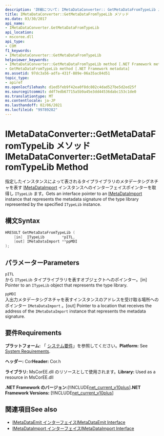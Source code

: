 ```yaml
---
description: '詳細について: IMetaDataConverter:: GetMetaDataFromTypeLib メソッド'
title: IMetaDataConverter::GetMetaDataFromTypeLib メソッド
ms.date: 03/30/2017
api_name:
- IMetaDataConverter.GetMetaDataFromTypeLib
api_location:
- mscoree.dll
api_type:
- COM
f1_keywords:
- IMetaDataConverter::GetMetaDataFromTypeLib
helpviewer_keywords:
- IMetaDataConverter::GetMetaDataFromTypeLib method [.NET Framework metadata]
- GetMetaDataFromTypeLib method [.NET Framework metadata]
ms.assetid: 97dc3a56-adfa-431f-889e-06a35ac84d51
topic_type:
- apiref
ms.openlocfilehash: d1ed5feb9f42ea0f8dc802c4dad527be5d2ed25f
ms.sourcegitcommit: ddf7edb67715a5b9a45e3dd44536dabc153c1de0
ms.translationtype: MT
ms.contentlocale: ja-JP
ms.lasthandoff: 02/06/2021
ms.locfileid: "99789282"
---
```

# <a name="imetadataconvertergetmetadatafromtypelib-method"></a><span data-ttu-id="2f387-103">IMetaDataConverter::GetMetaDataFromTypeLib メソッド</span><span class="sxs-lookup"><span data-stu-id="2f387-103">IMetaDataConverter::GetMetaDataFromTypeLib Method</span></span>

<span data-ttu-id="2f387-104">指定したインスタンスによって表されるタイプライブラリのメタデータシグネチャを表す [IMetaDataImport](imetadataimport-interface.md) インスタンスへのインターフェイスポインターを取得し `ITypeLib` ます。</span><span class="sxs-lookup"><span data-stu-id="2f387-104">Gets an interface pointer to an [IMetaDataImport](imetadataimport-interface.md) instance that represents the metadata signature of the type library represented by the specified `ITypeLib` instance.</span></span>  
  
## <a name="syntax"></a><span data-ttu-id="2f387-105">構文</span><span class="sxs-lookup"><span data-stu-id="2f387-105">Syntax</span></span>  
  
```cpp  
HRESULT GetMetaDataFromTypeLib (  
    [in]  ITypeLib        *pITL,
    [out] IMetaDataImport **ppMDI  
);  
```  
  
## <a name="parameters"></a><span data-ttu-id="2f387-106">パラメーター</span><span class="sxs-lookup"><span data-stu-id="2f387-106">Parameters</span></span>  

 `pITL`  
 <span data-ttu-id="2f387-107">から `ITypeLib` タイプライブラリを表すオブジェクトへのポインター。</span><span class="sxs-lookup"><span data-stu-id="2f387-107">[in] Pointer to an `ITypeLib` object that represents the type library.</span></span>  
  
 `ppMDI`  
 <span data-ttu-id="2f387-108">入出力メタデータシグネチャを表すインスタンスのアドレスを受け取る場所へのポインター `IMetaDataImport` 。</span><span class="sxs-lookup"><span data-stu-id="2f387-108">[out] Pointer to a location that receives the address of the `IMetaDataImport` instance that represents the metadata signature.</span></span>  
  
## <a name="requirements"></a><span data-ttu-id="2f387-109">要件</span><span class="sxs-lookup"><span data-stu-id="2f387-109">Requirements</span></span>  

 <span data-ttu-id="2f387-110">**プラットフォーム:** 「 [システム要件](../../get-started/system-requirements.md)」を参照してください。</span><span class="sxs-lookup"><span data-stu-id="2f387-110">**Platform:** See [System Requirements](../../get-started/system-requirements.md).</span></span>  
  
 <span data-ttu-id="2f387-111">**ヘッダー:** Cor</span><span class="sxs-lookup"><span data-stu-id="2f387-111">**Header:** Cor.h</span></span>  
  
 <span data-ttu-id="2f387-112">**ライブラリ:** MsCorEE.dll のリソースとして使用されます。</span><span class="sxs-lookup"><span data-stu-id="2f387-112">**Library:** Used as a resource in MsCorEE.dll</span></span>  
  
 <span data-ttu-id="2f387-113">**.NET Framework のバージョン:**[!INCLUDE[net_current_v10plus](../../../../includes/net-current-v10plus-md.md)]</span><span class="sxs-lookup"><span data-stu-id="2f387-113">**.NET Framework Versions:** [!INCLUDE[net_current_v10plus](../../../../includes/net-current-v10plus-md.md)]</span></span>  
  
## <a name="see-also"></a><span data-ttu-id="2f387-114">関連項目</span><span class="sxs-lookup"><span data-stu-id="2f387-114">See also</span></span>

- [<span data-ttu-id="2f387-115">IMetaDataEmit インターフェイス</span><span class="sxs-lookup"><span data-stu-id="2f387-115">IMetaDataEmit Interface</span></span>](imetadataemit-interface.md)
- [<span data-ttu-id="2f387-116">IMetaDataImport インターフェイス</span><span class="sxs-lookup"><span data-stu-id="2f387-116">IMetaDataImport Interface</span></span>](imetadataimport-interface.md)
